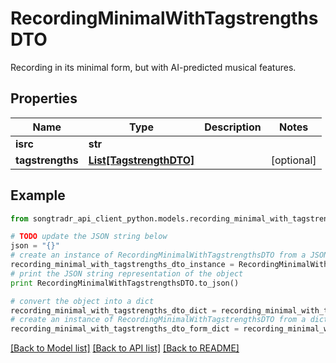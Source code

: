 # RecordingMinimalWithTagstrengthsDTO

Recording in its minimal form, but with AI-predicted musical features.

## Properties
Name | Type | Description | Notes
------------ | ------------- | ------------- | -------------
**isrc** | **str** |  | 
**tagstrengths** | [**List[TagstrengthDTO]**](TagstrengthDTO.md) |  | [optional] 

## Example

```python
from songtradr_api_client_python.models.recording_minimal_with_tagstrengths_dto import RecordingMinimalWithTagstrengthsDTO

# TODO update the JSON string below
json = "{}"
# create an instance of RecordingMinimalWithTagstrengthsDTO from a JSON string
recording_minimal_with_tagstrengths_dto_instance = RecordingMinimalWithTagstrengthsDTO.from_json(json)
# print the JSON string representation of the object
print RecordingMinimalWithTagstrengthsDTO.to_json()

# convert the object into a dict
recording_minimal_with_tagstrengths_dto_dict = recording_minimal_with_tagstrengths_dto_instance.to_dict()
# create an instance of RecordingMinimalWithTagstrengthsDTO from a dict
recording_minimal_with_tagstrengths_dto_form_dict = recording_minimal_with_tagstrengths_dto.from_dict(recording_minimal_with_tagstrengths_dto_dict)
```
[[Back to Model list]](../README.md#documentation-for-models) [[Back to API list]](../README.md#documentation-for-api-endpoints) [[Back to README]](../README.md)


